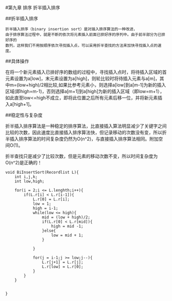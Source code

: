 #第九章 排序  折半插入排序

##折半插入排序

    折半插入排序（binary insertion sort）是对插入排序算法的一种改进，
    由于排序算法过程中，就是不断的依次将元素插入前面已排好序的序列中。由于前半部分为已排好序的
    数列，这样我们不用按顺序依次寻找插入点，可以采用折半查找的方法来加快寻找插入点的速度。
     
##具体操作

在将一个新元素插入已排好序的数组的过程中，寻找插入点时，将待插入区域的首元素设置为a[low]，末元素设置为a[high]，则轮比较时将待插入元素与a[m]，其中m=(low+high)/2相比较,如果比参考元素小，则选择a[low]到a[m-1]为新的插入区域(即high=m-1)，否则选择a[m+1]到a[high]为新的插入区域（即low=m+1），如此直至low<=high不成立，即将此位置之后所有元素后移一位，并将新元素插入a[high+1]。


##稳定性与复杂度

折半插入排序算法是一种稳定的排序算法，比直接插入算法明显减少了关键字之间比较的次数，因此速度比直接插入排序算法快，但记录移动的次数没有变，所以折半插入排序算法的时间复杂度仍然为O(n^2)，与直接插入排序算法相同。附加空间O(1)。

折半查找只是减少了比较次数，但是元素的移动次数不变，所以时间复杂度为O(n^2)是正确的！

```
void BiInsertSort(Recordlist L){
    int i,j,k;
    int low,high;
    
    for(i = 2;i <= L.lenghth;i++){
        if(L.r[i] < L.r[i-1]){
            L.r[0] = L.r[i];
            low = 1;
            high = i-1;
            while(low <= high){
                mid = (low + high)/2;
                if(L.r[0] < L.r[mid]){
                    high = mid -1;
                }else{
                    low = mid + 1;
                }
                
            }

            for(j = i-1;j >= low;j--){
                L.r[j+1] = L.r[j];
                L.r[low] = L.r[0];
            }
        }
    }


}
```